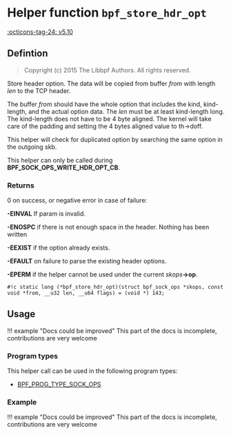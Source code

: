 # Helper function `bpf_store_hdr_opt`

<!-- [FEATURE_TAG](bpf_store_hdr_opt) -->
[:octicons-tag-24: v5.10](https://github.com/torvalds/linux/commit/0813a841566f0962a5551be7749b43c45f0022a0)
<!-- [/FEATURE_TAG] -->

## Defintion

> Copyright (c) 2015 The Libbpf Authors. All rights reserved.


<!-- [HELPER_FUNC_DEF] -->
Store header option.  The data will be copied from buffer _from_ with length _len_ to the TCP header.

The buffer _from_ should have the whole option that includes the kind, kind-length, and the actual option data.  The _len_ must be at least kind-length long.  The kind-length does not have to be 4 byte aligned.  The kernel will take care of the padding and setting the 4 bytes aligned value to th->doff.

This helper will check for duplicated option by searching the same option in the outgoing skb.

This helper can only be called during **BPF_SOCK_OPS_WRITE_HDR_OPT_CB**.



### Returns

0 on success, or negative error in case of failure:

**-EINVAL** If param is invalid.

**-ENOSPC** if there is not enough space in the header. Nothing has been written

**-EEXIST** if the option already exists.

**-EFAULT** on failure to parse the existing header options.

**-EPERM** if the helper cannot be used under the current _skops_**->op**.

`#!c static long (*bpf_store_hdr_opt)(struct bpf_sock_ops *skops, const void *from, __u32 len, __u64 flags) = (void *) 143;`
<!-- [/HELPER_FUNC_DEF] -->

## Usage

!!! example "Docs could be improved"
    This part of the docs is incomplete, contributions are very welcome

### Program types

This helper call can be used in the following program types:

<!-- DO NOT EDIT MANUALLY -->
<!-- [HELPER_FUNC_PROG_REF] -->
 * [BPF_PROG_TYPE_SOCK_OPS](../program-type/BPF_PROG_TYPE_SOCK_OPS.md)
<!-- [/HELPER_FUNC_PROG_REF] -->

### Example

!!! example "Docs could be improved"
    This part of the docs is incomplete, contributions are very welcome
